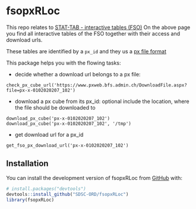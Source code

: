 
# fsopxRLoc

<!-- badges: start -->
<!-- badges: end -->

This repo relates to [STAT-TAB - interactive tables (FSO)](https://www.pxweb.bfs.admin.ch/pxweb/en/)
On the above page you find all interactive tables of the FSO together with their access and 
download urls. 

These tables are identified by a `px_id` and they us a 
[px file format](https://www.scb.se/en/services/statistical-programs-for-px-files/px-file-format/)

This package helps you with the flowing tasks:

- decide whether a download url belongs to a px file:

```
check_px_cube_url('https://www.pxweb.bfs.admin.ch/DownloadFile.aspx?file=px-x-0102020207_102')
```

- download a px cube from its px_id: optional include the location, where the file should be downloaded to

```
download_px_cube('px-x-0102020207_102')
download_px_cube('px-x-0102020207_102', '/tmp')
```

- get download url for a px_id

```
get_fso_px_download_url('px-x-0102020207_102')
```

## Installation

You can install the development version of fsopxRLoc from [GitHub](https://github.com/) with:

``` r
# install.packages("devtools")
devtools::install_github("SDSC-ORD/fsopxRLoc")
library(fsopxRLoc)
```
